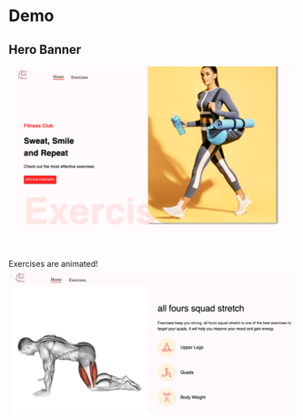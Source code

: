 # Demo 


## Hero Banner

![Hero Banner Demo](./images/Demo-HeroBanner.png)

</br>

Exercises are animated!
![Demo 2](./images/demo-2.png)

